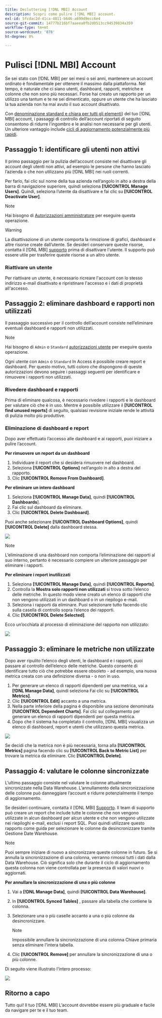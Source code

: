 ```yaml
---
title: Decluttering [!DNL MBI] Account
description: Scopri come pulire [!DNL MBI] account.
exl-id: 5fcdac2d-41ca-4011-b646-a699d9ecc6e4
source-git-commit: 14777b216bf7aaeea0fb2d0513cc94539034a359
workflow-type: tm+mt
source-wordcount: '878'
ht-degree: 0%

---
```


# Pulisci [!DNL MBI] Account

Se sei stato con [!DNL MBI] per sei mesi o sei anni, mantenere un account ordinato è fondamentale per ottenere il massimo dalla piattaforma. Nel tempo, è naturale che ci siano utenti, dashboard, rapporti, metriche e colonne che non sono più necessari. Forse hai creato un rapporto per un utilizzo una tantum e te ne sei dimenticato, oppure un utente che ha lasciato la tua azienda non ha mai avuto il suo account disattivato.

Con [denominazione standard e chiara per tutti gli elementi](../best-practices/naming-elements.md)) del tuo [!DNL MBI] account, i passaggi di controllo dell’account riportati di seguito consentono di ridurre l’ingombro e le analisi non necessarie per gli utenti. Un ulteriore vantaggio include [cicli di aggiornamento potenzialmente più rapidi](../best-practices/reduce-update-cycle-time.md).

## Passaggio 1: identificare gli utenti non attivi

Il primo passaggio per la pulizia dell’account consiste nel disattivare gli account degli utenti non attivi, ad esempio le persone che hanno lasciato l’azienda o che non utilizzano più [!DNL MBI] nei ruoli correnti.

Per farlo, fai clic sul nome della tua azienda nell’angolo in alto a destra della barra di navigazione superiore, quindi seleziona **[!UICONTROL Manage Users]**. Quindi, seleziona l’utente da disattivare e fai clic su **[!UICONTROL Deactivate User]**.

>[!NOTE]
>
>Hai bisogno di [Autorizzazioni amministratore](../administrator/user-management/user-management.md) per eseguire questa operazione.

>[!WARNING]
>
>La disattivazione di un utente comporta la rimozione di grafici, dashboard e altre risorse create dall’utente. Se desideri conservare queste risorse, contatta il [!DNL MBI] [supporto](../guide-overview.md) prima di disattivare l&#39;utente. Il supporto può essere utile per trasferire queste risorse a un altro utente.

### Riattivare un utente

Per riattivare un utente, è necessario ricreare l&#39;account con lo stesso indirizzo e-mail disattivato e ripristinare l&#39;accesso e i dati di proprietà all&#39;accesso.

## Passaggio 2: eliminare dashboard e rapporti non utilizzati

Il passaggio successivo per il controllo dell’account consiste nell’eliminare eventuali dashboard e rapporti non utilizzati.

>[!NOTE]
>
>Hai bisogno di `Admin` o `Standard` [autorizzazioni utente](../administrator/user-management/user-management.md) per eseguire questa operazione.

Ogni utente con `Admin` o `Standard` In Access è possibile creare report e dashboard. Per questo motivo, tutti coloro che dispongono di queste autorizzazioni devono seguire i passaggi seguenti per identificare e rimuovere i rapporti non utilizzati.

### Rivedere dashboard e rapporti

Prima di eliminare qualcosa, è necessario rivedere i rapporti e le dashboard per valutare ciò che è in uso. Mentre è possibile utilizzare il **[!UICONTROL find unused reports]** di seguito, qualsiasi revisione iniziale rende le attività di pulizia molto più produttive.

### Eliminazione di dashboard e report

Dopo aver effettuato l’accesso alle dashboard e ai rapporti, puoi iniziare a pulire l’account.

**Per rimuovere un report da un dashboard**

1. Individuare il report che si desidera rimuovere nel dashboard.
1. Seleziona **[!UICONTROL Options]** nell’angolo in alto a destra del rapporto.
1. Clic **[!UICONTROL Remove From Dashboard]**.

**Per eliminare un intero dashboard**

1. Seleziona **[!UICONTROL Manage Data]**, quindi **[!UICONTROL Dashboards**].
1. Fai clic sul dashboard da eliminare.
1. Clic **[!UICONTROL Delete Dashboard]**.

Puoi anche selezionare **[!UICONTROL Dashboard Options]**, quindi **[!UICONTROL Delete]** dalla dashboard stessa.

![](../../mbi/assets/Delete_from_dashboard.png)

>[!NOTE]
>
>L’eliminazione di una dashboard non comporta l’eliminazione dei rapporti al suo interno, pertanto è necessario compiere un ulteriore passaggio per eliminare i rapporti.

**Per eliminare i report inutilizzati**

1. Seleziona **[!UICONTROL Manage Data]**, quindi **[!UICONTROL Reports]**.
1. Controlla la **Mostra solo rapporti non utilizzati** si trova sotto l’elenco delle metriche. In questo modo viene creato un elenco di rapporti che non vengono utilizzati in un dashboard o in un riepilogo e-mail.
1. Seleziona i rapporti da eliminare. Puoi selezionare tutto facendo clic sulla casella di controllo sopra l’elenco dei rapporti.
1. Clic **[!UICONTROL Delete Selected]**.

Ecco un’occhiata al processo di eliminazione del rapporto non utilizzato:

![](../../mbi/assets/unused_reports.png)

## Passaggio 3: eliminare le metriche non utilizzate

Dopo aver ripulito l’elenco degli utenti, le dashboard e i rapporti, puoi passare al controllo dell’elenco delle metriche. Questo consente di identificare tutto ciò che potrebbe essere obsoleto - ad esempio, una nuova metrica creata con una definizione diversa - o non in uso.

1. Per generare un elenco di rapporti dipendenti per una metrica, vai a **[!DNL Manage Data]**, quindi seleziona Fai clic su **[!UICONTROL Metrics]**.
1. Clic **[!UICONTROL Edit]** accanto a una metrica.
1. Nella parte inferiore della pagina è disponibile una sezione denominata **[!UICONTROL Dependent Charts]**. Fai clic sul collegamento per generare un elenco di rapporti dipendenti per questa metrica.
1. Dopo che il sistema ha completato il controllo, [!DNL MBI] visualizza un elenco di dashboard, report e utenti che utilizzano questa metrica.

![](../../mbi/assets/report_dependecies.png)

Se decidi che la metrica non è più necessaria, torna alla **[!UICONTROL Metrics]** pagina facendo clic su **[!UICONTROL Back to Metric List]** per trovare la metrica da eliminare. Clic **[!UICONTROL Delete]**.

## Passaggio 4: valutare le colonne sincronizzate

L’ultimo passaggio consiste nel valutare le colonne attualmente sincronizzate nella Data Warehouse. L’annullamento della sincronizzazione delle colonne può danneggiare l’account e ridurre potenzialmente il tempo di aggiornamento.

Se desideri continuare, contatta il [!DNL MBI] [Supporto](../guide-overview.md). Il team di supporto può creare un report che include tutte le colonne che non vengono utilizzate in alcun dashboard per alcun utente e che non vengono utilizzate nei riepiloghi e-mail, esclusi i report SQL. Puoi quindi utilizzare questo rapporto come guida per selezionare le colonne da desincronizzare tramite Gestione Date Warehouse.

>[!NOTE]
>
>Puoi sempre iniziare di nuovo a sincronizzare queste colonne in futuro. Se si annulla la sincronizzazione di una colonna, verranno rimossi tutti i dati dalla Data Warehouse. Ciò significa solo che durante il ciclo di aggiornamento questa colonna non viene controllata per la presenza di valori nuovi o aggiornati.

**Per annullare la sincronizzazione di una o più colonne**

1. Vai a **[!DNL Manage Data]**, quindi **[!UICONTROL Data Warehouse]**.
1. In **[!UICONTROL Synced Tables]** , passare alla tabella che contiene la colonna.
1. Selezionare una o più caselle accanto a una o più colonne da desincronizzare.
   >[!NOTE]
   >
   >Impossibile annullare la sincronizzazione di una colonna Chiave primaria senza eliminare l&#39;intera tabella.

1. Clic **[!UICONTROL Remove]** per annullare la sincronizzazione di una o più colonne.

Di seguito viene illustrato l&#39;intero processo:

![](../../mbi/assets/drop_column.png)

## Ritorno a capo

Tutto qui! Il tuo [!DNL MBI] L’account dovrebbe essere più graduale e facile da navigare per te e il tuo team.
